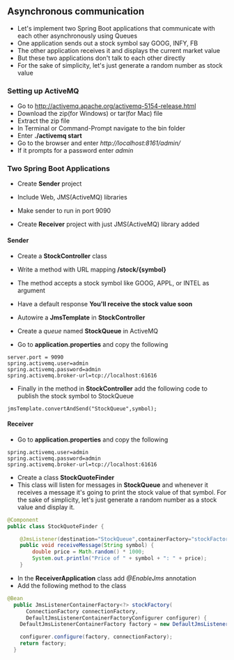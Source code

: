 ## Asynchronous communication

* Let's implement two Spring Boot applications that communicate with each other asynchronously using Queues
* One application sends out a stock symbol say GOOG, INFY, FB
* The other application receives it and displays the current market value
* But these two applications don't talk to each other directly
* For the sake of simplicity, let's just generate a random number as stock value

### Setting up ActiveMQ

* Go to http://activemq.apache.org/activemq-5154-release.html
* Download the zip(for Windows) or tar(for Mac) file
* Extract the zip file
* In Terminal or Command-Prompt navigate to the bin folder 
* Enter **./activemq start**
* Go to the browser and enter *http://localhost:8161/admin/*
* If it prompts for a password enter *admin*

### Two Spring Boot Applications
* Create **Sender** project
* Include Web, JMS(ActiveMQ) libraries 
* Make sender to run in port 9090

* Create **Receiver** project with just JMS(ActiveMQ) library added

#### Sender
* Create a **StockController** class
* Write a method with URL mapping **/stock/{symbol}**
* The method accepts a stock symbol like GOOG, APPL, or INTEL as argument
* Have a default response **You'll receive the stock value soon**
* Autowire a **JmsTemplate** in **StockController**

* Create a *queue* named **StockQueue** in ActiveMQ

* Go to **application.properties** and copy the following

```
server.port = 9090
spring.activemq.user=admin
spring.activemq.password=admin
spring.activemq.broker-url=tcp://localhost:61616

```

* Finally in the method in **StockController** add the following code to publish the stock symbol to StockQueue

```
jmsTemplate.convertAndSend("StockQueue",symbol);
```


#### Receiver

* Go to **application.properties** and copy the following

```
spring.activemq.user=admin
spring.activemq.password=admin
spring.activemq.broker-url=tcp://localhost:61616
```

* Create a class **StockQuoteFinder**
* This class will listen for messages in **StockQueue** and whenever it receives a message it's going to print the stock value of that symbol. For the sake of simplicity, let's just generate a random number as a stock value and display it.

```java
@Component
public class StockQuoteFinder {

	@JmsListener(destination="StockQueue",containerFactory="stockFactory")
	public void receiveMessage(String symbol) {
		double price = Math.random() * 1000;
		System.out.println("Price of " + symbol + ": " + price);
	}
```

* In the **ReceiverApplication** class add *@EnableJms* annotation
* Add the following method to the class

```java
@Bean
  public JmsListenerContainerFactory<?> stockFactory(
      ConnectionFactory connectionFactory,
      DefaultJmsListenerContainerFactoryConfigurer configurer) {
    DefaultJmsListenerContainerFactory factory = new DefaultJmsListenerContainerFactory();

    configurer.configure(factory, connectionFactory);
    return factory;
  }
```


